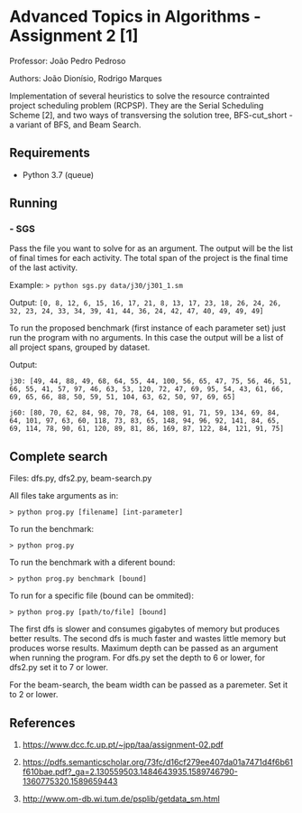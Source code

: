 # Advanced Topics in Algorithms - Assignment 2 [1]

Professor: João Pedro Pedroso

Authors: João Dionísio, Rodrigo Marques

Implementation of several heuristics to solve the resource contrainted project scheduling problem (RCPSP). They are the Serial Scheduling Scheme [2], and two ways of transversing the solution tree, BFS-cut_short - a variant of BFS, and Beam Search.

## Requirements

- Python 3.7 (queue)

## Running

### - SGS

Pass the file you want to solve for as an argument. The output will be the list of final times for each activity. The total span of the project is the final time of the last activity.

Example: `> python sgs.py data/j30/j301_1.sm`

Output: `[0, 8, 12, 6, 15, 16, 17, 21, 8, 13, 17, 23, 18, 26, 24, 26, 32, 23, 24, 33, 34, 39, 41, 44, 36, 24, 42, 47, 40, 49, 49, 49]`

To run the proposed benchmark (first instance of each parameter set) just run the program with no arguments. In this case the output will be a list of all project spans, grouped by dataset.

Output:

`j30: [49, 44, 88, 49, 68, 64, 55, 44, 100, 56, 65, 47, 75, 56, 46, 51, 66, 55, 41, 57, 97, 46, 63, 53, 120, 72, 47, 69, 95, 54, 43, 61, 66, 69, 65, 66, 88, 50, 59, 51, 104, 63, 62, 50, 97, 69, 65]`

`j60: [80, 70, 62, 84, 98, 70, 78, 64, 108, 91, 71, 59, 134, 69, 84, 64, 101, 97, 63, 60, 118, 73, 83, 65, 148, 94, 96, 92, 141, 84, 65, 69, 114, 78, 90, 61, 120, 89, 81, 86, 169, 87, 122, 84, 121, 91, 75]`

## Complete search

Files: dfs.py, dfs2.py, beam-search.py

All files take arguments as in:

`> python prog.py [filename] [int-parameter]`

To run the benchmark:

`> python prog.py`

To run the benchmark with a diferent bound:

`> python prog.py benchmark [bound]`

To run for a specific file (bound can be ommited):

`> python prog.py [path/to/file] [bound]`

The first dfs is slower and consumes gigabytes of memory but produces better results. The second dfs is much faster and wastes little memory but produces worse results. Maximum depth can be passed as an argument when running the program. For dfs.py set the depth to 6 or lower, for dfs2.py set it to 7 or lower.

For the beam-search, the beam width can be passed as a paremeter. Set it to 2 or lower.

## References

  1) <https://www.dcc.fc.up.pt/~jpp/taa/assignment-02.pdf>

  2) <https://pdfs.semanticscholar.org/73fc/d16cf279ee407da01a7471d4f6b61f610bae.pdf?_ga=2.130559503.1484643935.1589746790-1360775320.1589659443>

  3) <http://www.om-db.wi.tum.de/psplib/getdata_sm.html>
